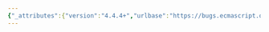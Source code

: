```yaml
---
{"_attributes":{"version":"4.4.4+","urlbase":"https://bugs.ecmascript.org/","maintainer":"dherman@mozilla.com"},"bug":{"bug_id":43,"creation_ts":"2011-03-02 15:57:00 -0800","short_desc":"Test case metadata should indicate whether the test is runnable in Strict Mode","delta_ts":"2011-05-02 16:35:49 -0700","product":"Test262","component":"Test Harness","version":"unspecified","rep_platform":"All","op_sys":"All","bug_status":"RESOLVED","resolution":"FIXED","priority":"Normal","bug_severity":"enhancement","everconfirmed":true,"reporter":{"uid":"dfugate","name":"Dave Fugate"},"assigned_to":{"uid":"dfugate","name":"Dave Fugate"},"long_desc":[{"commentid":97,"comment_count":0,"who":{"uid":"dfugate","name":"Dave Fugate"},"bug_when":"2011-03-02 15:57:27 -0800","thetext":"We need two things here:\n- metadata showing whether the test should pass in Strict Mode\n- metadata showing whether the test is Strict Mode only"},{"commentid":98,"comment_count":1,"who":{"uid":"dfugate","name":"Dave Fugate"},"bug_when":"2011-03-02 15:58:20 -0800","thetext":"Guesstimating two days will be needed to design a solution, implement it, and properly test it."},{"commentid":201,"comment_count":2,"who":{"uid":"dfugate","name":"Dave Fugate"},"bug_when":"2011-05-02 16:35:49 -0700","thetext":"The test harness now recognizes a 'strict' property of test case objects and passes the correct 'this' value to the test case function accordingly."}]}}
---
```

